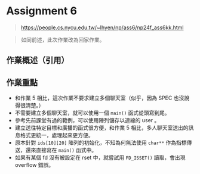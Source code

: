 # Assignment 6

> https://people.cs.nycu.edu.tw/~lhyen/np/ass6/np24f_ass6kk.html

> 如同前述，此次作業改為回家作業。

## 作業概述（引用）

## 作業重點

- 和作業 5 相比，這次作業不要求建立多個聊天室（似乎，因為 SPEC 也沒說得很清楚。）
- 不需要建立多個聊天室，就可以使用一個 `main()` 函式從頭寫到尾。
- 參考先前課堂有過的範例，可以使用陣列儲存以連線的 user 。
- 建立送往特定目標和廣播的函式很方便，和作業 5 相比，多人聊天室送出的訊息格式更統一，處理起來更方便。
- 原本針對 `ids[10][20]` 陣列的初始化，不知為何無法使用 `char**` 作為指標傳送，還來直接寫在 `main()` 函式中。
- 如果有某個 fd 沒有被設定在 rset 中，就嘗試用 `FD_ISSET()` 讀取，會出現 overflow 錯誤。